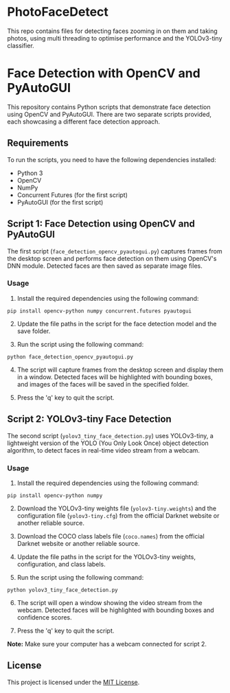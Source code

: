 # PhotoFaceDetect
This repo contains files for detecting faces zooming in on them and taking photos, using multi threading to optimise performance and the YOLOv3-tiny classifier. 

# Face Detection with OpenCV and PyAutoGUI

This repository contains Python scripts that demonstrate face detection using OpenCV and PyAutoGUI. There are two separate scripts provided, each showcasing a different face detection approach.

## Requirements

To run the scripts, you need to have the following dependencies installed:

- Python 3
- OpenCV
- NumPy
- Concurrent Futures (for the first script)
- PyAutoGUI (for the first script)

## Script 1: Face Detection using OpenCV and PyAutoGUI

The first script (`face_detection_opencv_pyautogui.py`) captures frames from the desktop screen and performs face detection on them using OpenCV's DNN module. Detected faces are then saved as separate image files.

### Usage

1. Install the required dependencies using the following command:
```shell
pip install opencv-python numpy concurrent.futures pyautogui
```

2. Update the file paths in the script for the face detection model and the save folder.

3. Run the script using the following command:
```shell
python face_detection_opencv_pyautogui.py
```

4. The script will capture frames from the desktop screen and display them in a window. Detected faces will be highlighted with bounding boxes, and images of the faces will be saved in the specified folder.

5. Press the 'q' key to quit the script.

## Script 2: YOLOv3-tiny Face Detection

The second script (`yolov3_tiny_face_detection.py`) uses YOLOv3-tiny, a lightweight version of the YOLO (You Only Look Once) object detection algorithm, to detect faces in real-time video stream from a webcam.

### Usage

1. Install the required dependencies using the following command:
```shell
pip install opencv-python numpy
```

2. Download the YOLOv3-tiny weights file (`yolov3-tiny.weights`) and the configuration file (`yolov3-tiny.cfg`) from the official Darknet website or another reliable source.

3. Download the COCO class labels file (`coco.names`) from the official Darknet website or another reliable source.

4. Update the file paths in the script for the YOLOv3-tiny weights, configuration, and class labels.

5. Run the script using the following command:

```shell
python yolov3_tiny_face_detection.py
```

6. The script will open a window showing the video stream from the webcam. Detected faces will be highlighted with bounding boxes and confidence scores.

7. Press the 'q' key to quit the script.

**Note:** Make sure your computer has a webcam connected for script 2.

## License

This project is licensed under the [MIT License](LICENSE).
